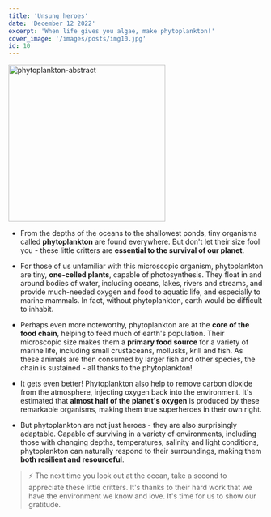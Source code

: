 ```yaml
---
title: 'Unsung heroes'
date: 'December 12 2022'
excerpt: 'When life gives you algae, make phytoplankton!'
cover_image: '/images/posts/img10.jpg'
id: 10
---
```


<img src='/images/posts/img10.jpg' width='310' alt='phytoplankton-abstract' />

- From the depths of the oceans to the shallowest ponds, tiny organisms called **phytoplankton** are found everywhere. But don't let their size fool you - these little critters are **essential to the survival of our planet**.

- For those of us unfamiliar with this microscopic organism, phytoplankton are tiny, **one-celled plants**, capable of photosynthesis. They float in and around bodies of water, including oceans, lakes, rivers and streams, and provide much-needed oxygen and food to aquatic life, and especially to marine mammals. In fact, without phytoplankton, earth would be difficult to inhabit.

- Perhaps even more noteworthy, phytoplankton are at the **core of the food chain**, helping to feed much of earth's population. Their microscopic size makes them a **primary food source** for a variety of marine life, including small crustaceans, mollusks, krill and fish. As these animals are then consumed by larger fish and other species, the chain is sustained - all thanks to the phytoplankton!

- It gets even better! Phytoplankton also help to remove carbon dioxide from the atmosphere, injecting oxygen back into the environment. It's estimated that **almost half of the planet's oxygen** is produced by these remarkable organisms, making them true superheroes in their own right.

- But phytoplankton are not just heroes - they are also surprisingly adaptable. Capable of surviving in a variety of environments, including those with changing depths, temperatures, salinity and light conditions, phytoplankton can naturally respond to their surroundings, making them **both resilient and resourceful**.

> ⚡ The next time you look out at the ocean, take a second to appreciate these little critters. It's thanks to their hard work that we have the environment we know and love. It's time for us to show our gratitude.
